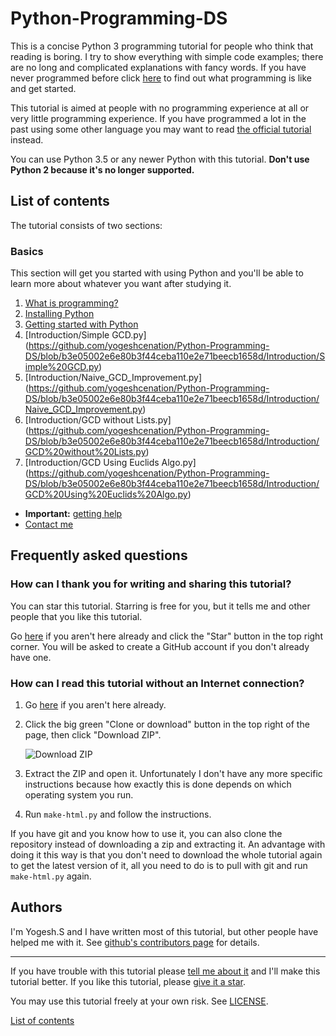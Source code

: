 # Python-Programming-DS

This is a concise Python 3 programming tutorial for people who think
that reading is boring. I try to show everything with simple code
examples; there are no long and complicated explanations with fancy
words. If you have never programmed before click
[here](Introduction/what-is-programming.md) to find out what programming is
like and get started.

This tutorial is aimed at people with no programming experience at all
or very little programming experience. If you have programmed a lot in
the past using some other language you may want to read [the official
tutorial](https://docs.python.org/3/tutorial/) instead.

You can use Python 3.5 or any newer Python with this tutorial. **Don't
use Python 2 because it's no longer supported.**

## List of contents

The tutorial consists of two sections:

### Basics

This section will get you started with using Python and you'll be able
to learn more about whatever you want after studying it.

1. [What is programming?](Introduction/what-is-programming.md)
2. [Installing Python](Introduction/installing-python.md)
3. [Getting started with Python](Introduction/getting-started.md)
4. [Introduction/Simple GCD.py] (https://github.com/yogeshcenation/Python-Programming-DS/blob/b3e05002e6e80b3f44ceba110e2e71beecb1658d/Introduction/Simple%20GCD.py)
5. [Introduction/Naive_GCD_Improvement.py] (https://github.com/yogeshcenation/Python-Programming-DS/blob/b3e05002e6e80b3f44ceba110e2e71beecb1658d/Introduction/Naive_GCD_Improvement.py)
6. [Introduction/GCD without Lists.py] (https://github.com/yogeshcenation/Python-Programming-DS/blob/b3e05002e6e80b3f44ceba110e2e71beecb1658d/Introduction/GCD%20without%20Lists.py)
7. [Introduction/GCD Using Euclids Algo.py] (https://github.com/yogeshcenation/Python-Programming-DS/blob/b3e05002e6e80b3f44ceba110e2e71beecb1658d/Introduction/GCD%20Using%20Euclids%20Algo.py)

- **Important:** [getting help](getting-help.md)
- [Contact me](contact-me.md)

## Frequently asked questions

### How can I thank you for writing and sharing this tutorial?

You can star this tutorial. Starring is free for you, but it tells me
and other people that you like this tutorial.

Go [here](https://github.com/yogeshcenation/Python-Programming-DS) if you aren't here
already and click the "Star" button in the top right corner. You will be
asked to create a GitHub account if you don't already have one.

### How can I read this tutorial without an Internet connection?

1. Go [here](https://github.com/yogeshcenation/Python-Programming-DS) if you aren't
    here already.
2. Click the big green "Clone or download" button in the top right of
    the page, then click "Download ZIP".

    ![Download ZIP](images/download-me.png)

3. Extract the ZIP and open it. Unfortunately I don't have any more
    specific instructions because how exactly this is done depends on
    which operating system you run.
4. Run `make-html.py` and follow the instructions.

If you have git and you know how to use it, you can also clone the
repository instead of downloading a zip and extracting it. An advantage
with doing it this way is that you don't need to download the whole
tutorial again to get the latest version of it, all you need to do is to
pull with git and run `make-html.py` again.

## Authors

I'm Yogesh.S and I have written most of this tutorial, but other people have helped me with it.
See [github's contributors page]() for details.

***

If you have trouble with this tutorial please [tell me about
it](./contact-me.md) and I'll make this tutorial better. If you
like this tutorial, please [give it a
star](./README.md#how-can-i-thank-you-for-writing-and-sharing-this-tutorial).

You may use this tutorial freely at your own risk. See
[LICENSE](./LICENSE).

[List of contents](./README.md#list-of-contents)
